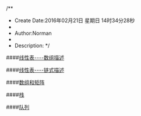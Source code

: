 /**
* Create Date:2016年02月21日 星期日 14时34分28秒
* 
* Author:Norman
* 
* Description: 
*/

####[线性表----数组描述](./Vector/)

####[线性表----链式描述](./List/)

####[数组和矩阵](./Matrix/)

####[栈](./Stack/)

####[队列](./Queue/)
